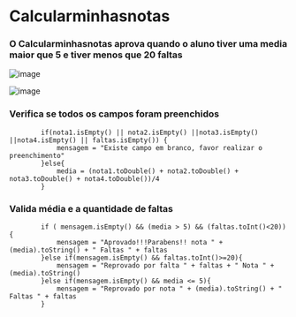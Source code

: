 # Calcularminhasnotas
### O Calcularminhasnotas aprova quando o aluno tiver uma media maior que 5 e tiver menos que 20 faltas
![image](https://user-images.githubusercontent.com/70184804/152084438-73210c46-5187-420f-a2fa-f3f5ae8312d8.png)

![image](https://user-images.githubusercontent.com/70184804/152084492-9bb7a17a-46b0-46b9-b298-1d4a976cf5a2.png)


### Verifica se todos os campos foram preenchidos
```
        if(nota1.isEmpty() || nota2.isEmpty() ||nota3.isEmpty() ||nota4.isEmpty() || faltas.isEmpty()) {
            mensagem = "Existe campo em branco, favor realizar o preenchimento"
        }else{
            media = (nota1.toDouble() + nota2.toDouble() + nota3.toDouble() + nota4.toDouble())/4
        }

```


### Valida média e a quantidade de faltas
```
        if ( mensagem.isEmpty() && (media > 5) && (faltas.toInt()<20)){
            mensagem = "Aprovado!!!Parabens!! nota " + (media).toString() + " Faltas " + faltas
        }else if(mensagem.isEmpty() && faltas.toInt()>=20){
            mensagem = "Reprovado por falta " + faltas + " Nota " + (media).toString()
        }else if(mensagem.isEmpty() && media <= 5){
            mensagem = "Reprovado por nota " + (media).toString() + " Faltas " + faltas
        }

```
